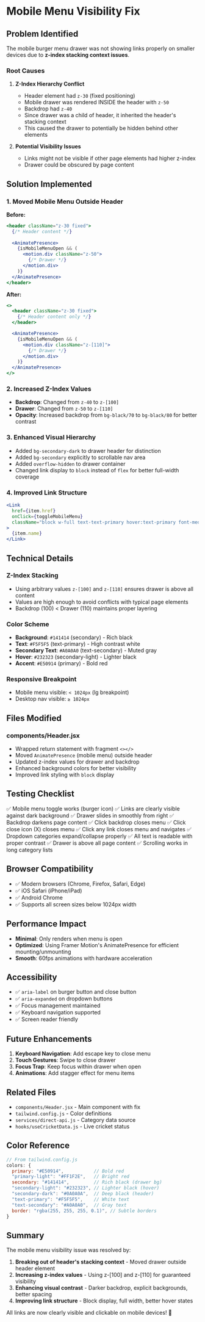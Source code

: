 # Mobile Menu Visibility Fix

## Problem Identified

The mobile burger menu drawer was not showing links properly on smaller devices due to **z-index stacking context issues**.

### Root Causes

1. **Z-Index Hierarchy Conflict**
   - Header element had `z-30` (fixed positioning)
   - Mobile drawer was rendered INSIDE the header with `z-50`
   - Backdrop had `z-40`
   - Since drawer was a child of header, it inherited the header's stacking context
   - This caused the drawer to potentially be hidden behind other elements

2. **Potential Visibility Issues**
   - Links might not be visible if other page elements had higher z-index
   - Drawer could be obscured by page content

## Solution Implemented

### 1. Moved Mobile Menu Outside Header
**Before:**
```jsx
<header className="z-30 fixed">
  {/* Header content */}
  
  <AnimatePresence>
    {isMobileMenuOpen && (
      <motion.div className="z-50">
        {/* Drawer */}
      </motion.div>
    )}
  </AnimatePresence>
</header>
```

**After:**
```jsx
<>
  <header className="z-30 fixed">
    {/* Header content only */}
  </header>

  <AnimatePresence>
    {isMobileMenuOpen && (
      <motion.div className="z-[110]">
        {/* Drawer */}
      </motion.div>
    )}
  </AnimatePresence>
</>
```

### 2. Increased Z-Index Values
- **Backdrop**: Changed from `z-40` to `z-[100]`
- **Drawer**: Changed from `z-50` to `z-[110]`
- **Opacity**: Increased backdrop from `bg-black/70` to `bg-black/80` for better contrast

### 3. Enhanced Visual Hierarchy
- Added `bg-secondary-dark` to drawer header for distinction
- Added `bg-secondary` explicitly to scrollable nav area
- Added `overflow-hidden` to drawer container
- Changed link display to `block` instead of `flex` for better full-width coverage

### 4. Improved Link Structure
```jsx
<Link
  href={item.href}
  onClick={toggleMobileMenu}
  className="block w-full text-text-primary hover:text-primary font-medium py-3 px-3 text-base rounded-lg hover:bg-secondary-light transition-colors duration-150"
>
  {item.name}
</Link>
```

## Technical Details

### Z-Index Stacking
- Using arbitrary values `z-[100]` and `z-[110]` ensures drawer is above all content
- Values are high enough to avoid conflicts with typical page elements
- Backdrop (100) < Drawer (110) maintains proper layering

### Color Scheme
- **Background**: `#141414` (secondary) - Rich black
- **Text**: `#F5F5F5` (text-primary) - High contrast white
- **Secondary Text**: `#A0A0A0` (text-secondary) - Muted gray
- **Hover**: `#232323` (secondary-light) - Lighter black
- **Accent**: `#E50914` (primary) - Bold red

### Responsive Breakpoint
- Mobile menu visible: `< 1024px` (lg breakpoint)
- Desktop nav visible: `≥ 1024px`

## Files Modified

### components/Header.jsx
- Wrapped return statement with fragment `<></>`
- Moved `AnimatePresence` (mobile menu) outside header
- Updated z-index values for drawer and backdrop
- Enhanced background colors for better visibility
- Improved link styling with `block` display

## Testing Checklist

✅ Mobile menu toggle works (burger icon)
✅ Links are clearly visible against dark background
✅ Drawer slides in smoothly from right
✅ Backdrop darkens page content
✅ Click backdrop closes menu
✅ Click close icon (X) closes menu
✅ Click any link closes menu and navigates
✅ Dropdown categories expand/collapse properly
✅ All text is readable with proper contrast
✅ Drawer is above all page content
✅ Scrolling works in long category lists

## Browser Compatibility

- ✅ Modern browsers (Chrome, Firefox, Safari, Edge)
- ✅ iOS Safari (iPhone/iPad)
- ✅ Android Chrome
- ✅ Supports all screen sizes below 1024px width

## Performance Impact

- **Minimal**: Only renders when menu is open
- **Optimized**: Using Framer Motion's AnimatePresence for efficient mounting/unmounting
- **Smooth**: 60fps animations with hardware acceleration

## Accessibility

- ✅ `aria-label` on burger button and close button
- ✅ `aria-expanded` on dropdown buttons
- ✅ Focus management maintained
- ✅ Keyboard navigation supported
- ✅ Screen reader friendly

## Future Enhancements

1. **Keyboard Navigation**: Add escape key to close menu
2. **Touch Gestures**: Swipe to close drawer
3. **Focus Trap**: Keep focus within drawer when open
4. **Animations**: Add stagger effect for menu items

## Related Files

- `components/Header.jsx` - Main component with fix
- `tailwind.config.js` - Color definitions
- `services/direct-api.js` - Category data source
- `hooks/useCricketData.js` - Live cricket status

## Color Reference

```javascript
// From tailwind.config.js
colors: {
  primary: "#E50914",           // Bold red
  "primary-light": "#FF1F2E",   // Bright red
  secondary: "#141414",         // Rich black (drawer bg)
  "secondary-light": "#232323", // Lighter black (hover)
  "secondary-dark": "#0A0A0A",  // Deep black (header)
  "text-primary": "#F5F5F5",    // White text
  "text-secondary": "#A0A0A0",  // Gray text
  border: "rgba(255, 255, 255, 0.1)", // Subtle borders
}
```

## Summary

The mobile menu visibility issue was resolved by:
1. **Breaking out of header's stacking context** - Moved drawer outside header element
2. **Increasing z-index values** - Using z-[100] and z-[110] for guaranteed visibility
3. **Enhancing visual contrast** - Darker backdrop, explicit backgrounds, better spacing
4. **Improving link structure** - Block display, full width, better hover states

All links are now clearly visible and clickable on mobile devices! 🎉

